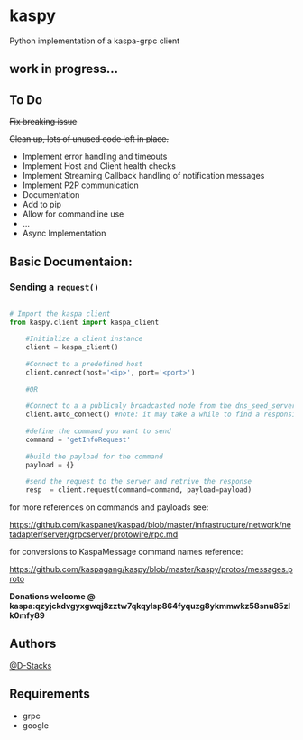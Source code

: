 # kaspy

Python implementation of a kaspa-grpc client

## work in progress...

## To Do 
~~Fix breaking issue~~

~~Clean up, lots of unused code left in place.~~

- Implement error handling and timeouts
- Implement Host and Client health checks
- Implement Streaming Callback handling of notification messages
- Implement P2P communication
- Documentation
- Add to pip
- Allow for commandline use
- ...
- Async Implementation
    
## Basic Documentaion:

### Sending a `request()` 

```python

# Import the kaspa client
from kaspy.client import kaspa_client
    
    #Initialize a client instance
    client = kaspa_client() 
    
    #Connect to a predefined host
    client.connect(host='<ip>', port='<port>') 
    
    #OR
    
    #Connect to a a publicaly broadcasted node from the dns_seed_servers.
    client.auto_connect() #note: it may take a while to find a responsive node
    
    #define the command you want to send
    command = 'getInfoRequest'
    
    #build the payload for the command
    payload = {} 
    
    #send the request to the server and retrive the response
    resp  = client.request(command=command, payload=payload)
````
for more references on commands and payloads see:

https://github.com/kaspanet/kaspad/blob/master/infrastructure/network/netadapter/server/grpcserver/protowire/rpc.md 

for conversions to KaspaMessage command names reference:

https://github.com/kaspagang/kaspy/blob/master/kaspy/protos/messages.proto
  
**Donations welcome @ kaspa:qzyjckdvgyxgwqj8zztw7qkqylsp864fyquzg8ykmmwkz58snu85zlk0mfy89**

## Authors

[@D-Stacks](https://github.com/D-Stacks)

## Requirements
- grpc
- google
